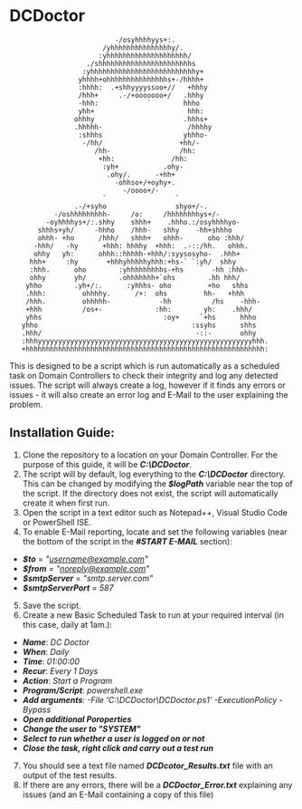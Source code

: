 # **DCDoctor**

                              -/osyhhhhyys+:.                              
                           /yhhhhhhhhhhhhhhhy/.                           
                          :yhhhhhhhhhhhhhhhhhhhh/                          
                       ./shhhhhhhhhhhhhhhhhhhhhhhs                        
                      :yhhhhhhhhhhhhhhhhhhhhhhhhhhy+                      
                     yhhhh+ohhhhhhhhhhhhhhhs+-/hhhh+                      
                     :hhhh:  .+shhyyyyssoo+//   +hhhy                      
                     /hhh+     .-/+ooooooo+/   .hhhy                      
                     -hhh:            `        hhho                      
                     yhh+                       hhh:                      
                    ohhhy                      .hhhs+                     
                    .hhhhh-                     /hhhhy                     
                     :shhhs                    yhhho-                     
                      -/hh/                   +hh/-                       
                         /hh-                 /hh:                         
                          +hh:              /hh:                          
                           :yh+           .ohy-                           
                            .ohy/.      -+hh+                            
                              -ohhso+/+oyhy+.                              
                                -/oooo+/-                                 
                           `                 `                           
                    .-/+syho                 shyo+/-.                    
               -/oshhhhhhhhh-     /o:     /hhhhhhhhys+/-               
             -oyhhhhys+/:.shhy    shhh+    .hhho.:/osyhhhhyo-             
           shhhs+yh/     -hhho    /hhh-   shhy    -hh+shhho           
           ohhh- +ho      /hhh/   shhh+   ohhh-      oho :hhh/           
          -hhh/   -hy      +hhh: hhhhy  +hhh:  .-::/hh.   ohhh.          
          ohhy   yh:      ohhh::hhhhh-+hhh/:syysosyho-  .hhh+          
         hhh+     :hy       +hhhyhhhhhyhhh:+hs-` `:yh/  shhy         
         :hhh.      oho        :yhhhhhhhhhs-+hs       -hh :hhh-         
         ohhy       yh/        .ohhhhhhh+`ohs        .hh hhh/         
        yhho        .yh+/:.      :yhhhs- oho         +ho   shhs         
        .hhh:         ohhhhy.      /+:  ohs         hh-   +hhh        
        /hhh.         ohhhhh-            -hh          /hs    -hhh-        
        +hhh          /os+-             :hh:        yh:    .hhh/        
        yhhs                              :oy+     `+hs      hhho        
       yhho                                      :ssyhs      shhs        
       .hhh/                                      -::-       ohhy       
       :hhhyyyyyyyyyyyyyyyyyyyyyyyyyyyyyyyyyyyyyyyyyyyyyyyyyyyyyhhh.       
       +hhhhhhhhhhhhhhhhhhhhhhhhhhhhhhhhhhhhhhhhhhhhhhhhhhhhhhhhhhh:  

This is designed to be a script which is run automatically as a scheduled task on Domain Controllers to check their integrity and log any detected issues.
The script will always create a log, however if it finds any errors or issues - it will also create an error log and E-Mail to the user explaining the problem.

## Installation Guide:

1) Clone the repository to a location on your Domain Controller. For the purpose of this guide, it will be ***C:\DCDoctor***.
2) The script will by default, log everything to the ***C:\DCDoctor*** directory. This can be changed by modifying the ***$logPath*** variable near the top of the script.
   If the directory does not exist, the script will automatically create it when first run.
3) Open the script in a text editor such as Notepad++, Visual Studio Code or PowerShell ISE.
4) To enable E-Mail reporting, locate and set the following variables (near the bottom of the script in the ***#START E-MAIL*** section):
*  ***$to*** = *"username@example.com"*
*  ***$from*** = *"noreply@example.com"*
*  ***$smtpServer*** = *"smtp.server.com"*
*  ***$smtpServerPort*** = *587*
5) Save the script.
6) Create a new Basic Scheduled Task to run at your required interval (in this case, daily at 1am.):
*  ***Name***: *DC Doctor*
*  ***When***: *Daily*
*  ***Time***: *01:00:00*
*  ***Recur***: *Every 1 Days*
*  ***Action***: *Start a Program*
*  ***Program/Script***: *powershell.exe*
*  ***Add arguments***: *-File 'C:\DCDoctor\DCDoctor.ps1' -ExecutionPolicy -Bypass*
*  ***Open additional Poroperties***
*  ***Change the user to "SYSTEM"***
*  ***Select to run whether a user is logged on or not***
*  ***Close the task, right click and carry out a test run***
7) You should see a text file named ***DCDcotor_Results.txt*** file with an output of the test results.
8) If there are any errors, there will be a ***DCDoctor_Error.txt*** explaining any issues (and an E-Mail containing a copy of this file)

